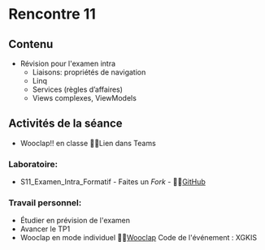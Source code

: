 # Rencontre 11

## Contenu
- Révision pour l'examen intra
    - Liaisons: propriétés de navigation
    - Linq
    - Services (règles d’affaires) 
    - Views complexes, ViewModels 


## Activités de la séance
  - Wooclap!! en classe 🔗‍💥Lien dans Teams


 ### Laboratoire: 
- S11_Examen_Intra_Formatif - Faites un *Fork* - 🔗‍💥[GitHub](https://github.com/ProgWebTransFC/A24_S11_ExamenIntra_FORMATIF)



### Travail personnel: 
- Étudier en prévision de l'examen
- Avancer le TP1
- Wooclap en mode individuel 🔗‍💥[Wooclap](https://app.wooclap.com/auth/login?redirectTo=%2Fevents%2FXXGKIS%2Fquestions%2F66fc35c900e8638cbfb990a0) Code de l'événement : XGKIS
